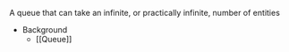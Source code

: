 A queue that can take an infinite, or practically infinite, number of entities

- Background
	- [[Queue]]
